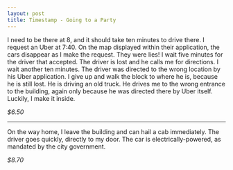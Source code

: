 ```yaml
---
layout: post
title: Timestamp - Going to a Party
---
```

I need to be there at 8, and it should take ten minutes to drive there. I request an Uber at 7:40. On the map displayed within their application, the cars disappear as I make the request. They were lies! I wait five minutes for the driver that accepted. The driver is lost and he calls me for directions. I wait another ten minutes. The driver was directed to the wrong location by his Uber application. I give up and walk the block to where he is, because he is still lost. He is driving an old truck. He drives me to the wrong entrance to the building, again only because he was directed there by Uber itself. Luckily, I make it inside.

_$6.50_

---

On the way home, I leave the building and can hail a cab immediately. The driver goes quickly, directly to my door. The car is electrically-powered, as mandated by the city government.

_$8.70_
